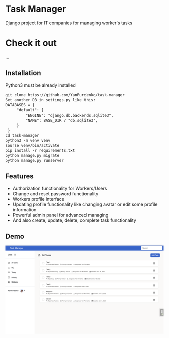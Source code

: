# Task Manager

Django project for IT companies for managing worker's tasks


# Check it out

...


## Installation

Python3 must be already installed

```shell
git clone https://github.com/YanPurdenko/task-manager
Set another DB in settings.py like this:
DATABASES = {
     "default": {
         "ENGINE": "django.db.backends.sqlite3",
         "NAME": BASE_DIR / "db.sqlite3",
     }
 }  
cd task-manager
python3 -m venv venv
sourse venv/bin/activate
pip install -r requirements.txt
python manage.py migrate
python manage.py runserver
```


## Features
- Authorization functionality for Workers/Users
- Change and reset password functionality
- Workers profile interface
- Updating profile functionality like changing avatar or edit some profile information
- Powerful admin panel for advanced managing
- And also create, update, delete, complete task functionality


## Demo

![Website Interface](demo.png)
